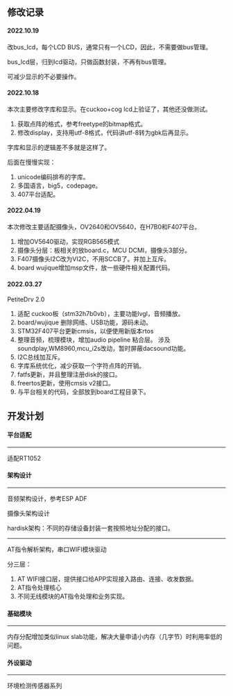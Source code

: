 ## 修改记录

#### 2022.10.19

改bus_lcd，每个LCD BUS，通常只有一个LCD，因此，不需要做bus管理。

bus_lcd层，归到lcd驱动，只做函数封装，不再有bus管理。

可减少显示的不必要操作。

#### 2022.10.18

本次主要修改字库和显示。在cuckoo+cog lcd上验证了，其他还没做测试。

1. 获取点阵的格式，参考freetype的bitmap格式。
2. 修改display，支持用utf-8格式，代码讲utf-8转为gbk后再显示。

字库和显示的逻辑差不多就是这样了。

后面在慢慢实现：

1. unicode编码排布的字库。
2. 多国语言，big5，codepage。
3. 407平台适配。

#### 2022.04.19

本次修改主要适配摄像头，OV2640和OV5640，在H7B0和F407平台。

1. 增加OV5640驱动，实现RGB565模式
2. 摄像头分层：板相关的放board.c，MCU DCMI，摄像头3部分。
3. F407摄像头I2C改为VI2C，不用SCCB了。并加上互斥。
4. board wujique增加msp文件，放一些硬件相关配置代码。

#### 2022.03.27

PetiteDrv 2.0

1. 适配 cuckoo板（stm32h7b0vb），主要功能lvgl，音频播放。
2. board/wujique 删除网络、USB功能，源码未动。
3. STM32F407平台更新cmsis，以便使用新版本rtos
4. 整理音频，梳理模块，增加audio pipeline 粘合层。
   	涉及soundplay,WM8960,mcu_i2s改动，暂时屏蔽dacsound功能。
5. I2C总线加互斥。
6. 字库系统优化，减少获取一个字符点阵的开销。
7. fatfs更新，并且整理注册disk的接口。
8. freertos更新，使用cmsis v2接口。
9. 与平台相关的代码，全部放到board工程目录下。

## 开发计划



#### 平台适配

---

适配RT1052

#### 架构设计

---

音频架构设计，参考ESP ADF

摄像头架构设计

hardisk架构：不同的存储设备封装一套按照地址分配的接口。

----

AT指令解析架构，串口WIFI模块驱动

分三层：

1. AT WIFI接口层，提供接口给APP实现接入路由、连接、收发数据。
2. AT指令处理核心
3. 不同无线模块的AT指令处理和业务实现。

#### 基础模块

---

内存分配增加类似linux slab功能，解决大量申请小内存（几字节）时利用率低的问题。

#### 外设驱动

---

环境检测传感器系列



